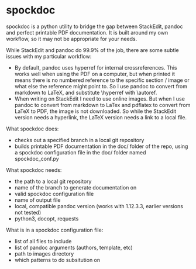# spockdoc

spockdoc is a python utility to bridge the gap between StackEdit, pandoc and
perfect printable PDF documentation. It is built around my own workflow, so it
may not be appropriate for your needs.

While StackEdit and pandoc do 99.9% of the job, there are some subtle issues
with my particular workflow:

- By default, pandoc uses hyperref for internal crossreferences. This works well
when using the PDF on a computer, but when printed it means there is no numbered
reference to the specific section / image or what else the reference might
point to. So I use pandoc to convert from markdown to LaTeX, and substitute
\hyperref with \autoref.
- When writing on StackEdit I need to use online images. But when I use pandoc
to convert from markdown to LaTex and pdflatex to convert from LaTeX to PDF,
the image is not downloaded. So while the StackEdit version needs a hyperlink,
the LaTeX version needs a link to a local file.

What spockdoc does:

- checks out a specified branch in a local git repository
- builds printable PDF documentation in the doc/ folder of the repo, using a
spockdoc configuration file in the doc/ folder named spockdoc_conf.py

What spockdoc needs:

- the path to a local git repository
- name of the branch to generate documentation on
- valid spockdoc configuration file
- name of output file
- local, compatible pandoc version (works with 1.12.3.3, earlier versions not
tested)
- python3, docopt, requests

What is in a spockdoc configuration file:

- list of all files to include
- list of pandoc arguments (authors, template, etc)
- path to images directory
- which patterns to do subsitution on
